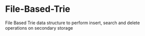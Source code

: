 # File-Based-Trie
File Based Trie data structure to perform insert, search and delete operations on secondary storage
